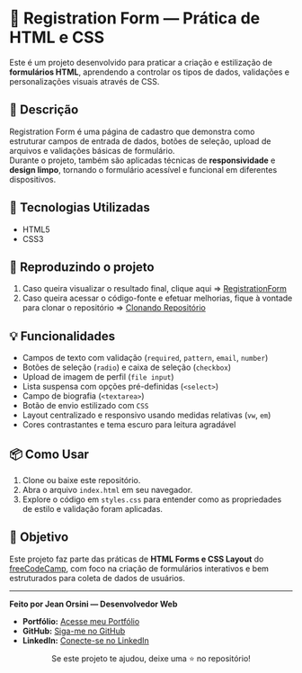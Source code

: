 # 🧾 Registration Form — Prática de HTML e CSS

Este é um projeto desenvolvido para praticar a criação e estilização de **formulários HTML**, aprendendo a controlar os tipos de dados, validações e personalizações visuais através de CSS.

## 📝 Descrição

Registration Form é uma página de cadastro que demonstra como estruturar campos de entrada de dados, botões de seleção, upload de arquivos e validações básicas de formulário.  
Durante o projeto, também são aplicadas técnicas de **responsividade** e **design limpo**, tornando o formulário acessível e funcional em diferentes dispositivos.

## 🚀 Tecnologias Utilizadas

- HTML5  
- CSS3  

## 🧱 Reproduzindo o projeto

1. Caso queira visualizar o resultado final, clique aqui => [RegistrationForm](https://jeeanorsini.github.io/Portfolio/FreeCodeCamp_Projects/RegistrationForm)  
2. Caso queira acessar o código-fonte e efetuar melhorias, fique à vontade para clonar o repositório => [Clonando Repositório](https://docs.github.com/pt/repositories/creating-and-managing-repositories/cloning-a-repository)

## 💡 Funcionalidades

- Campos de texto com validação (`required`, `pattern`, `email`, `number`)  
- Botões de seleção (`radio`) e caixa de seleção (`checkbox`)  
- Upload de imagem de perfil (`file input`)  
- Lista suspensa com opções pré-definidas (`<select>`)  
- Campo de biografia (`<textarea>`)  
- Botão de envio estilizado com `CSS`  
- Layout centralizado e responsivo usando medidas relativas (`vw`, `em`)  
- Cores contrastantes e tema escuro para leitura agradável  

## 📦 Como Usar

1. Clone ou baixe este repositório.  
2. Abra o arquivo `index.html` em seu navegador.  
3. Explore o código em `styles.css` para entender como as propriedades de estilo e validação foram aplicadas.  

## 🎯 Objetivo

Este projeto faz parte das práticas de **HTML Forms e CSS Layout** do [freeCodeCamp](https://www.freecodecamp.org/), com foco na criação de formulários interativos e bem estruturados para coleta de dados de usuários.

---


**Feito por Jean Orsini — Desenvolvedor Web**

* **Portfólio:** [Acesse meu Portfólio](https://jeeanorsini.github.io/Portfolio/)
* **GitHub:** [Siga-me no GitHub](https://github.com/jeeanorsini)
* **LinkedIn:** [Conecte-se no LinkedIn](https://www.linkedin.com/in/jeeanorsini/)

<div align="center">
    Se este projeto te ajudou, deixe uma ⭐ no repositório!
</div>
